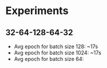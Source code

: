 # Experiments

## 32-64-128-64-32 
- Avg epoch for batch size 128: ~17s
- Avg epoch for batch size 1024: ~17s
- Avg epoch for batch size 64: 